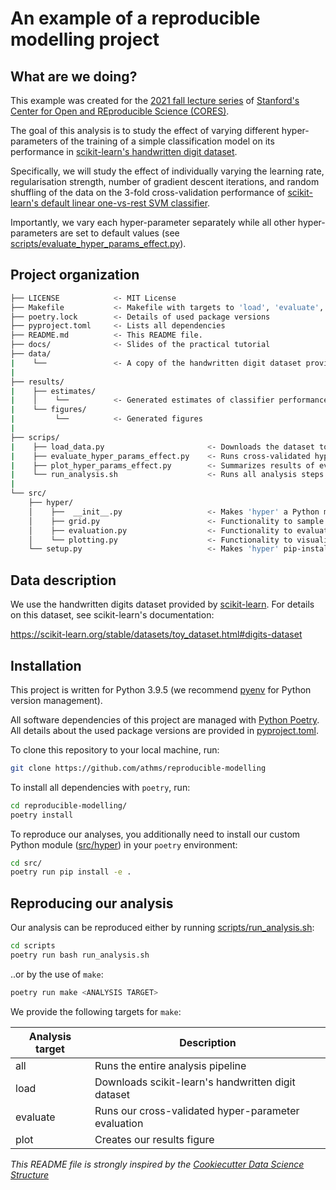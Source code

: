 # An example of a reproducible modelling project


## What are we doing?

This example was created for the [2021 fall lecture series](https://datascience.stanford.edu/news/center-open-and-reproducible-science-cores-fall-lecture-series) of [Stanford's Center for Open and REproducible Science (CORES)](https://datascience.stanford.edu/cores).

The goal of this analysis is to study the effect of varying different hyper-parameters of the training of a simple classification model on its performance in [scikit-learn's handwritten digit dataset](https://scikit-learn.org/stable/datasets/toy_dataset.html#digits-dataset). 

Specifically, we will study the effect of individually varying the learning rate, regularisation strength, number of gradient descent iterations, and random shuffling of the data on the 3-fold cross-validation performance of [scikit-learn's default linear one-vs-rest SVM classifier](https://scikit-learn.org/stable/modules/generated/sklearn.linear_model.SGDClassifier.html).

Importantly, we vary each hyper-parameter separately while all other hyper-parameters are set to default values (see [scripts/evaluate_hyper_params_effect.py](scripts/evaluate_hyper_params_effect.py)).


## Project organization

```bash
├── LICENSE            <- MIT License
├── Makefile           <- Makefile with targets to 'load', 'evaluate', and 'plot' ('make all' runs all three analysis steps)
├── poetry.lock        <- Details of used package versions
├── pyproject.toml     <- Lists all dependencies
├── README.md          <- This README file.
├── docs/              <- Slides of the practical tutorial
├── data/
|    └──               <- A copy of the handwritten digit dataset provided by scikit-learn
|
├── results/
|    ├── estimates/
|    │    └──          <- Generated estimates of classifier performance
|    └── figures/
|         └──          <- Generated figures
|
├── scrips/
|    ├── load_data.py                       <- Downloads the dataset to specified 'data-path'
|    ├── evaluate_hyper_params_effect.py    <- Runs cross-validated hyper-parameter evaluation
|    ├── plot_hyper_params_effect.py        <- Summarizes results of evaluation in a figure
|    └── run_analysis.sh                    <- Runs all analysis steps
|
└── src/
    ├── hyper/
    │    ├──  __init__.py                   <- Makes 'hyper' a Python module
    │    ├── grid.py                        <- Functionality to sample hyper-parameter grid
    │    ├── evaluation.py                  <- Functionality to evaluate classifier performance, given hyper-parameters
    │    └── plotting.py                    <- Functionality to visualize results
    └── setup.py                            <- Makes 'hyper' pip-installable (pip install -e .)  
```

## Data description

We use the handwritten digits dataset provided by [scikit-learn](https://scikit-learn.org/stable/). For details on this dataset, see scikit-learn's documentation:

https://scikit-learn.org/stable/datasets/toy_dataset.html#digits-dataset


## Installation

This project is written for Python 3.9.5 (we recommend [pyenv](https://github.com/pyenv/pyenv) for Python version management). 

All software dependencies of this project are managed with [Python Poetry](https://python-poetry.org/). All details about the used package versions are provided in  [pyproject.toml](pyproject.toml).

To clone this repository to your local machine, run:
```bash
git clone https://github.com/athms/reproducible-modelling
```

To install all dependencies with `poetry`, run:
```bash
cd reproducible-modelling/
poetry install
```

To reproduce our analyses, you additionally need to install our custom Python module ([src/hyper](src/hyper)) in your `poetry` environment:
```bash
cd src/
poetry run pip install -e .
```

## Reproducing our analysis

Our analysis can be reproduced either by running [scripts/run_analysis.sh](scripts/run_analysis.sh):

```bash
cd scripts
poetry run bash run_analysis.sh
```

..or by the use of `make`:
```bash
poetry run make <ANALYSIS TARGET>
```

We provide the following targets for `make`:

| Analysis target | Description |
| --- | ----------- |
| all | Runs the entire analysis pipeline |
| load | Downloads scikit-learn's handwritten digit dataset |
| evaluate | Runs our cross-validated hyper-parameter evaluation |
| plot | Creates our results figure |



*This README file is strongly inspired by the [Cookiecutter Data Science Structure](https://drivendata.github.io/cookiecutter-data-science/)*
